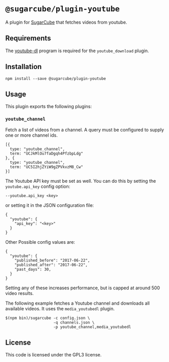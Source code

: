 # `@sugarcube/plugin-youtube`

A plugin for [SugarCube](https://gitlab.com/sugarcube/sugarcube) that
fetches videos from youtube.

## Requirements

The [youtube-dl](https://rg3.github.io/youtube-dl/) program is required for
the `youtube_download` plugin.

## Installation

```
npm install --save @sugarcube/plugin-youtube
```

## Usage

This plugin exports the following plugins:

### `youtube_channel`

Fetch a list of videos from a channel. A query must be configured to supply
one or more channel ids.

```
[{
  type: "youtube_channel",
  term: "UCJkMlOu7faDgqh4PfzbpLdg"
}, {
  type: "youtube_channel",
  term: "UC5I2hjZYiW9gZPVkvzM8_Cw"
}]
```

The Youtube API key must be set as well. You can do this by setting the
`youtube.api_key` config option:

```
--youtube.api_key <key>
```

or setting it in the JSON configuration file:

```
{
  "youtube": {
    "api_key": "<key>"
  }
}
```

Other Possible config values are:

```
{
  "youtube": {
    "published_before": "2017-06-22",
    "published_after": "2017-06-22",
    "past_days": 30,
  }
}
```

Setting any of these increases performance, but is capped at around 500 video results.

The following example fetches a Youtube channel and downloads all available
videos. It uses the `media_youtubedl` plugin.

```
$(npm bin)/sugarcube -c config.json \
                     -q channels.json \
                     -p youtube_channel,media_youtubedl
```

## License

This code is licensed under the GPL3 license.
